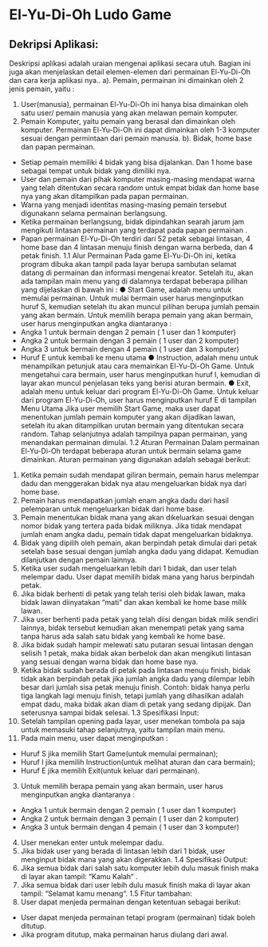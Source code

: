 # El-Yu-Di-Oh Ludo Game
## Dekripsi Aplikasi:
Deskripsi aplikasi adalah uraian mengenai aplikasi secara utuh. Bagian ini juga akan menjelaskan detail elemen-elemen dari permainan El-Yu-Di-Oh dan cara kerja aplikasi nya..
a).	Pemain, permainan ini dimainkan oleh 2 jenis pemain, yaitu :
1.	User(manusia), permainan El-Yu-Di-Oh ini hanya bisa dimainkan oleh satu user/ pemain manusia yang akan melawan pemain komputer.
2.	Pemain Komputer, yaitu pemain yang berasal dan dimainkan oleh komputer. Permainan El-Yu-Di-Oh ini dapat dimainkan oleh 1-3 komputer sesuai dengan permintaan dari pemain manusia.
b).	Bidak, home base dan papan permainan.
-	Setiap pemain memiliki 4 bidak yang bisa dijalankan. Dan 1 home base sebagai tempat untuk bidak yang dimiliki nya.
-	User dan pemain dari pihak komputer masing-masing mendapat warna yang telah ditentukan secara random untuk empat bidak dan home base nya yang akan ditampilkan pada papan permainan.
-	Warna yang menjadi identitas masing-masing pemain tersebut digunakann selama permainan berlangsung.
-	Ketika permainan berlangsung, bidak dipindahkan searah jarum jam mengikuti lintasan permainan yang terdapat pada papan permainan .
-	Papan permainan El-Yu-Di-Oh terdiri dari 52 petak sebagai lintasan, 4 home base dan 4 lintasan menuju finish dengan warna berbeda, dan 4 petak finish.
1.1	Alur Permainan
Pada game El-Yu-Di-Oh ini, ketika program dibuka akan tampil pada layar berupa sambutan selamat datang di permainan dan informasi mengenai kreator.
Setelah itu, akan ada tampilan main menu yang di dalamnya terdapat beberapa pilihan yang dijelaskan di bawah ini :
●	Start Game, adalah menu untuk memulai permainan.
Untuk mulai bermain user harus menginputkan huruf S, kemudian setelah itu akan muncul pilihan berupa jumlah pemain yang akan bermain. Untuk memilih berapa pemain yang akan bermain, user harus menginputkan angka diantaranya :
-	Angka 1 untuk bermain dengan 2 pemain ( 1 user dan 1 komputer)
-	Angka 2 untuk bermain dengan 3 pemain ( 1 user dan 2 komputer)
-	Angka 3 untuk bermain dengan 4 pemain ( 1 user dan 3 komputer)
-	Huruf E untuk kembali ke menu utama
●	Instruction, adalah menu untuk menampilkan petunjuk atau cara memainkan El-Yu-Di-Oh Game.
Untuk mengetahui cara bermain, user harus menginputkan huruf I, kemudian di layar akan muncul penjelasan teks yang berisi aturan bermain.
●	Exit, adalah menu untuk keluar dari program El-Yu-Di-Oh Game.
Untuk keluar dari program El-Yu-Di-Oh, user harus menginputkan huruf E di tampilan Menu Utama
Jika user memilih Start Game, maka user dapat menentukan jumlah pemain komputer yang akan dijadikan lawan, setelah itu akan ditampilkan urutan bermain yang ditentukan secara random. Tahap selanjutnya adalah tampilnya papan permainan, yang menandakan permainan dimulai.
1.2	Aturan Permainan
Dalam permainan El-Yu-Di-Oh terdapat beberapa aturan untuk bermain selama game dimainkan. Aturan permainan yang digunakan adalah sebagai berikut:
1.	Ketika pemain sudah mendapat giliran bermain, pemain harus melempar dadu dan menggerakan bidak nya atau mengeluarkan bidak nya dari home base.
2.	Pemain harus mendapatkan jumlah enam angka dadu dari hasil pelemparan untuk mengeluarkan bidak dari home base.
3.	Pemain menentukan bidak mana yang akan dikeluarkan sesuai dengan nomor bidak yang tertera pada bidak miliknya. Jika tidak mendapat jumlah enam angka dadu, pemain tidak dapat mengeluarkan bidaknya.
4.	Bidak yang dipilih oleh pemain, akan berpindah petak dimulai dari petak setelah base sesuai dengan jumlah angka dadu yang didapat. Kemudian dilanjutkan dengan pemain lainnya.
5.	Ketika user sudah mengeluarkan lebih dari 1 bidak, dan user telah melempar dadu. User dapat memilih bidak mana yang harus berpindah petak.
7.	Jika bidak berhenti di petak yang telah terisi oleh bidak lawan, maka bidak lawan diinyatakan “mati” dan akan kembali ke home base milik lawan.
8.	Jika user berhenti pada petak yang telah diisi dengan bidak milik sendiri lainnya, bidak tersebut kemudian akan menempati petak yang sama tanpa harus ada salah satu bidak yang kembali ke home base.
9.	Jika bidak sudah hampir melewati satu putaran sesuai lintasan dengan selisih 1 petak, maka bidak akan berbelok dan akan mengikuti lintasan yang sesuai dengan warna bidak dan home base nya.
10.	Ketika bidak sudah berada di petak pada lintasan menuju finish, bidak tidak akan berpindah petak jika jumlah angka dadu yang dilempar lebih besar dari jumlah sisa petak menuju finish.
Contoh: bidak hanya perlu tiga langkah lagi menuju finish, tetapi jumlah yang dihasilkan adalah empat dadu, maka bidak akan diam di petak yang sedang dipijak. Dan seterusnya sampai bidak selesai.
1.3	Spesifikasi Input:
1.	Setelah tampilan opening pada layar, user menekan tombola pa saja untuk memasuki tahap selanjutnya, yaitu tampilan main menu.
2.	Pada main menu, user dapat menginputkan :
-	Huruf S jika memilih Start Game(untuk memulai permainan);
-	Huruf I jika memilih Instruction(untuk melihat aturan dan cara bermain);
-	Huruf E jika memilih Exit(untuk keluar dari permainan).
3.	Untuk memilih berapa pemain yang akan bermain, user harus menginputkan angka diantaranya :
-	Angka 1 untuk bermain dengan 2 pemain ( 1 user dan 1 komputer)
-	Angka 2 untuk bermain dengan 3 pemain ( 1 user dan 2 komputer)
-	Angka 3 untuk bermain dengan 4 pemain ( 1 user dan 3 komputer)
4.	User menekan enter untuk melempar dadu.
5.	Jika bidak user yang berada di lintasan lebih dari 1 bidak, user menginput bidak mana yang akan digerakkan.
1.4	Spesifikasi Output:
1.	Jika semua bidak dari salah satu komputer lebih dulu masuk finish maka di layar akan tampil: “Kamu Kalah“ .
2.	Jika semua bidak dari user lebih dulu masuk finish maka di layar akan tampil: “Selamat kamu menang“.
1.5	Fitur tambahan:
1. User dapat menjeda permainan dengan ketentuan sebagai berikut:
-	User dapat menjeda permainan tetapi program (permainan) tidak boleh ditutup.
-	Jika program ditutup, maka permainan harus diulang dari awal.
